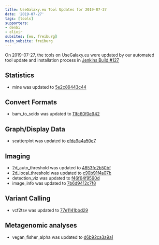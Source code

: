 ```yaml
---
title: UseGalaxy.eu Tool Updates for 2019-07-27
date: '2019-07-27'
tags: [tools]
supporters:
- denbi
- elixir
subsites: [eu, freiburg]
main_subsite: freiburg
---
```


On 2019-07-27, the tools on UseGalaxy.eu were updated by our automated tool update and installation process in [Jenkins Build #127](https://build.galaxyproject.eu/job/usegalaxy-eu/job/install-tools/#127/)


## Statistics

- mine was updated to [5e2c89443c44](https://toolshed.g2.bx.psu.edu/view/devteam/mine/5e2c89443c44)

## Convert Formats

- bam_to_scidx was updated to [11fc60f0e942](https://toolshed.g2.bx.psu.edu/view/iuc/bam_to_scidx/11fc60f0e942)

## Graph/Display Data

- scatterplot was updated to [efda9a4a50e7](https://toolshed.g2.bx.psu.edu/view/devteam/scatterplot/efda9a4a50e7)

## Imaging

- 2d_auto_threshold was updated to [4853fc2b50bf](https://toolshed.g2.bx.psu.edu/view/imgteam/2d_auto_threshold/4853fc2b50bf)
- 2d_local_threshold was updated to [c90b91f4a07b](https://toolshed.g2.bx.psu.edu/view/imgteam/2d_local_threshold/c90b91f4a07b)
- detection_viz was updated to [f46f64f9590d](https://toolshed.g2.bx.psu.edu/view/imgteam/detection_viz/f46f64f9590d)
- image_info was updated to [7b6d9412c7f8](https://toolshed.g2.bx.psu.edu/view/imgteam/image_info/7b6d9412c7f8)

## Variant Calling

- vcf2tsv was updated to [77e1141bbd29](https://toolshed.g2.bx.psu.edu/view/devteam/vcf2tsv/77e1141bbd29)

## Metagenomic analyses

- vegan_fisher_alpha was updated to [d6b92ca3a9a1](https://toolshed.g2.bx.psu.edu/view/iuc/vegan_fisher_alpha/d6b92ca3a9a1)


